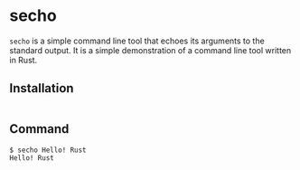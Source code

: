 # secho

`secho` is a simple command line tool that echoes its arguments to the standard output. It is a simple demonstration of a command line tool written in Rust.

## Installation


```sh
```

## Command

```sh
$ secho Hello! Rust
Hello! Rust
```
```
